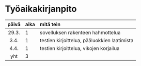 # Työaikakirjanpito

| päivä | aika | mitä tein |
| :---: |:-----| :-----|
| 29.3. | 1    | sovelluksen rakenteen hahmottelua |
| 3.4.  | 1    | testien kirjoittelua, pääluokkien laatimista |
| 4.4.  | 1    | testien kirjoittelua, vikojen korjailua |
| yht   | 3    | |
